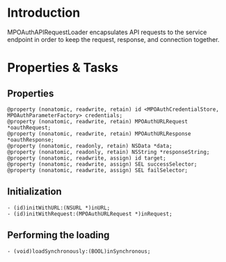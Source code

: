 # Introduction #

MPOAuthAPIRequestLoader encapsulates API requests to the service endpoint in order to keep the request, response, and connection together.


# Properties & Tasks #
## Properties ##
```
@property (nonatomic, readwrite, retain) id <MPOAuthCredentialStore, MPOAuthParameterFactory> credentials;
@property (nonatomic, readwrite, retain) MPOAuthURLRequest *oauthRequest;
@property (nonatomic, readwrite, retain) MPOAuthURLResponse *oauthResponse;
@property (nonatomic, readonly, retain) NSData *data;
@property (nonatomic, readonly, retain) NSString *responseString;
@property (nonatomic, readwrite, assign) id target;
@property (nonatomic, readwrite, assign) SEL successSelector;
@property (nonatomic, readwrite, assign) SEL failSelector;
```

## Initialization ##
```
- (id)initWithURL:(NSURL *)inURL;
- (id)initWithRequest:(MPOAuthURLRequest *)inRequest;
```

## Performing the loading ##
```
- (void)loadSynchronously:(BOOL)inSynchronous;
```